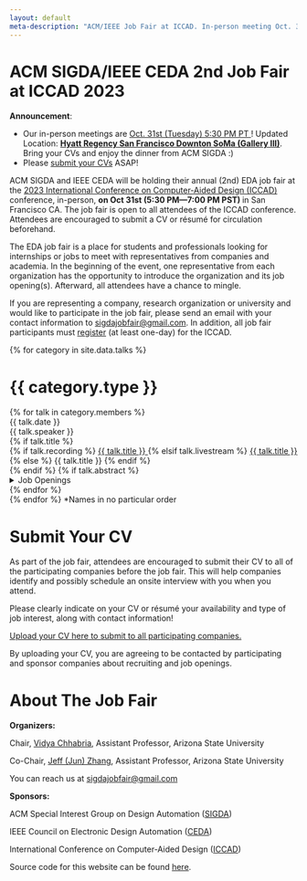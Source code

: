 ```yaml
---
layout: default
meta-description: "ACM/IEEE Job Fair at ICCAD. In-person meeting Oct. 31st, 5:30-7:00 pm PT."
---
```


# ACM SIGDA/IEEE CEDA 2nd Job Fair at ICCAD 2023

**Announcement**:
<!--* We are now having XXX job openings from our company participants!-->
* Our in-person meetings are <u> Oct. 31st (Tuesday) 5:30 PM PT </u>! 
  Updated Location: <u> <b> Hyatt Regency San Francisco Downton SoMa (Gallery III)</b></u>. Bring your CVs and enjoy the dinner from ACM SIGDA :) 
* Please [submit your CVs](https://forms.gle/jUk94f874FwiC5og8)  ASAP!

<!--* Join our [email list](https://groups.google.com/) to get notified of the new job openings every week! -->

ACM SIGDA and IEEE CEDA will be holding their annual (2nd) EDA job fair at the [2023 International Conference on Computer-Aided Design (ICCAD)](https://iccad.com) conference, in-person, <b> on Oct 31st (5:30 PM—7:00 PM PST) </b> in San Francisco CA. The job fair is open to all attendees of the ICCAD conference. Attendees are encouraged to submit a CV or résum‌é for circulation beforehand.

The EDA job fair is a place for students and professionals looking for internships or jobs to meet with representatives from companies and academia. In the beginning of the event, one representative from each organization has the opportunity to introduce the organization and its job opening(s). Afterward, all attendees have a chance to mingle.

If you are representing a company, research organization or university and would like to participate in the job fair, please send an email with your contact information to sigdajobfair@gmail.com. In addition, all job fair participants must [register](https://iccad.com/registration/) (at least one-day) for the ICCAD. 
<!--A small participation fee is required (complimentary or discounted participation is available to certain levels of sponsors and exhibitors).-->

<!--
We started livestreaming each talk in this seminar series every week on [YouTube](https://www.youtube.com/channel/UCzz6ructab1U44QPI3HpZEQ)
in Fall 2020, and we've been going strong ever since!
Every week we take questions from the live chat, and keep videos of the talks
available on YouTube afterwards as well.
Give our channel a follow, and tune in every week for an exciting discussion!

Read about our [motivation for starting this seminar](https://hazyresearch.stanford.edu/blog/2020-10-13-mlsys). 

Check out our introductory video:
<iframe width="560" height="315" src="https://www.youtube.com/embed/OEiNnfdxBRE" frameborder="0" allow="accelerometer; autoplay; clipboard-write; encrypted-media; gyroscope; picture-in-picture" allowfullscreen></iframe>
-->

<!-- Read our blog post on our [why we're running this seminar]({{ site.baseurl }}/about). -->

{% for category in site.data.talks %}

# {{ category.type }} 
<div class="talk-list">
  {% for talk in category.members %}
  <div class="talk list-group-item">
  <div class="talk-date">{{ talk.date }}</div>
  <div class="talk-presenter">{{ talk.speaker }}</div>
  {% if talk.title %}
  <div>
    {% if talk.recording %}
      <span><a class="talk-title-link" href="{{ talk.recording }}">{{ talk.title }} <i class="bi bi-box-arrow-up-right"></i></a></span>
    {% elsif talk.livestream %}
      <span><a class="talk-title-link" href="{{ talk.livestream }}">{{ talk.title }} <i class="bi bi-box-arrow-up-right"></i></a></span>
    {% else %}
      <span>{{ talk.title }}</span>
    {% endif %}
  </div>
  {% endif %}
  {% if talk.abstract %}
    <details>
    <summary>Job Openings </summary>
    <ul style="margin-bottom:-30px;">
      {{ talk.abstract }}
    </ul>
      
    {% if talk.bio %}
    <br><br>
    <strong>Mission: </strong> {{ talk.bio }}
    {% endif %}

    {% if talk.recording %}
      <br><br>
      <strong><a href="{{ talk.recording }}">Video Link</a></strong>
    {% elsif talk.livestream %}
      <br><br>
      <strong><a href="{{ talk.livestream }}">Livestream Link</a></strong>
    {% endif %}
    </details>
  {% endif %}
  </div>
  {% endfor %}
</div>
{% endfor %}
*Names in no particular order

# Submit Your CV

As part of the job fair, attendees are encouraged to submit their CV to all of the participating companies before the job fair. This will help companies identify and possibly schedule an onsite interview with you when you attend.

Please clearly indicate on your CV or r‌ésum‌é your availability and type of job interest, along with contact information!

[Upload your CV here to submit to all participating companies.](https://forms.gle/jUk94f874FwiC5og8) 

By uploading your CV, you are agreeing to be contacted by participating and sponsor companies about recruiting and job openings.

# About The Job Fair

**Organizers:** 

Chair, [Vidya Chhabria](https://search.asu.edu/profile/4370240), Assistant Professor, Arizona State University

Co-Chair, [Jeff (Jun) Zhang](https://search.asu.edu/profile/4346755), Assistant Professor, Arizona State University

You can reach us at [sigdajobfair@gmail.com](mailto:sigdajobfair@gmail.com)

**Sponsors:** 

ACM Special Interest Group on Design Automation ([SIGDA](https://www.sigda.org))

IEEE Council on Electronic Design Automation ([CEDA](https://ieee-ceda.org))

International Conference on Computer-Aided Design ([ICCAD](https://iccad.com))


Source code for this website can be found [here](https://github.com/jeffjunzhang/iccad_job_fair).

<!-- Please uncomment this part if you clone our source code! -->
<!--
Website template from the [Stanford MLSys Seminar Series](https://mlsys.stanford.edu).
-->
